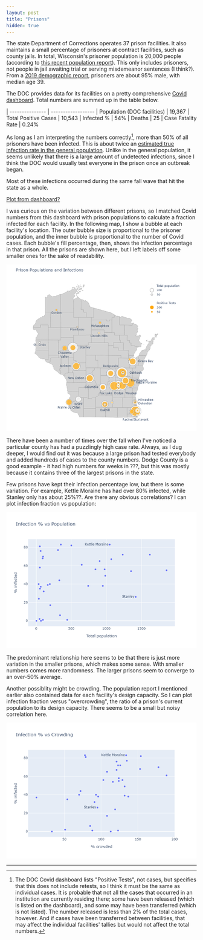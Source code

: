 ```yaml
---
layout: post
title: "Prisons"
hidden: true
---
```


The state Department of Corrections operates 37 prison facilities. It also maintains a small percentage of prisoners at contract facilities, such as county jails. In total, Wisconsin's prisoner population is 20,000 people (according to [this recent population report](https://doc.wi.gov/DataResearch/WeeklyPopulationReports/01082021.pdf)). This only includes prisoners, not people in jail awaiting trial or serving misdemeanor sentences (I think?). From a [2019 demographic report](https://doc.wi.gov/DataResearch/DataAndReports/2019%20PIOC%20Profile.pdf), prisoners are about 95% male, with median age 39.

The DOC provides data for its facilities on a pretty comprehensive [Covid dashboard](https://doc.wi.gov/Pages/COVID19(Coronavirus)/COVID19TestingDashboard.aspx). Total numbers are summed up in the table below. 

| --------------- | ------------------
| Population (DOC facilities) | 19,367
| Total Positive Cases  | 10,543
| Infected %            | 54%
| Deaths                | 25
| Case Fatality Rate    | 0.24%

As long as I am interpreting the numbers correctly[^Correctly], more than 50% of all prisoners have been infected. This is about twice an [estimated true infection rate in the general population](https://covid19-projections.com/infections/us-wi). Unlike in the general population, it seems unlikely that there is a large amount of undetected infections, since I think the DOC would usually test everyone in the prison once an outbreak began.

Most of these infections occurred during the same fall wave that hit the state as a whole.

[Plot from dashboard?](../assets/Cases-Prisons_2021-01-18.png)

I was curious on the variation between different prisons, so I matched Covid numbers from this dashboard with prison populations to calculate a fraction infected for each facility. In the following map, I show a bubble at each facility's location. The outer bubble size is proportional to the prisoner population, and the inner bubble is proportional to the number of Covid cases. Each bubble's fill percentage, then, shows the infection percentage in that prison. All the prisons are shown here, but I left labels off some smaller ones for the sake of readability.

![Map](../assets/Map-Prisons-WI.png)

There have been a number of times over the fall when I've noticed a particular county has had a puzzlingly high case rate. Always, as I dug deeper, I would find out it was because a large prison had tested everybody and added hundreds of cases to the county numbers. Dodge County is a good example - it had high numbers for weeks in ???, but this was mostly because it contains three of the largest prisons in the state.

Few prisons have kept their infection percentage low, but there is some variation. For example, Kettle Moraine has had over 80% infected, while Stanley only has about 25%??. Are there any obvious correlations? I can plot infection fraction vs population:

![Infections vs. Population](../assets/Prisons-Population.png)

The predominant relationship here seems to be that there is just more variation in the smaller prisons, which makes some sense. With smaller numbers comes more randomness. The larger prisons seem to converge to an over-50% average.

Another possiblity might be crowding. The population report I mentioned earlier also contained data for each facility's design capacity. So I can plot infection fraction versus "overcrowding", the ratio of a prison's current population to its design capacity. There seems to be a small but noisy correlation here.

![Infections vs. Crowding](../assets/Prisons-Crowding.png)


---
[^Correctly]: The DOC Covid dashboard lists "Positive Tests", not cases, but specifies that this does not include retests, so I think it must be the same as individual cases. It is probable that not all the cases that occurred in an institution are currently residing there; some have been released (which is listed on the dashboard), and some may have been transferred (which is not listed). The number released is less than 2% of the total cases, however. And if cases have been transferred between facilities, that may affect the individual facilities' tallies but would not affect the total numbers.
